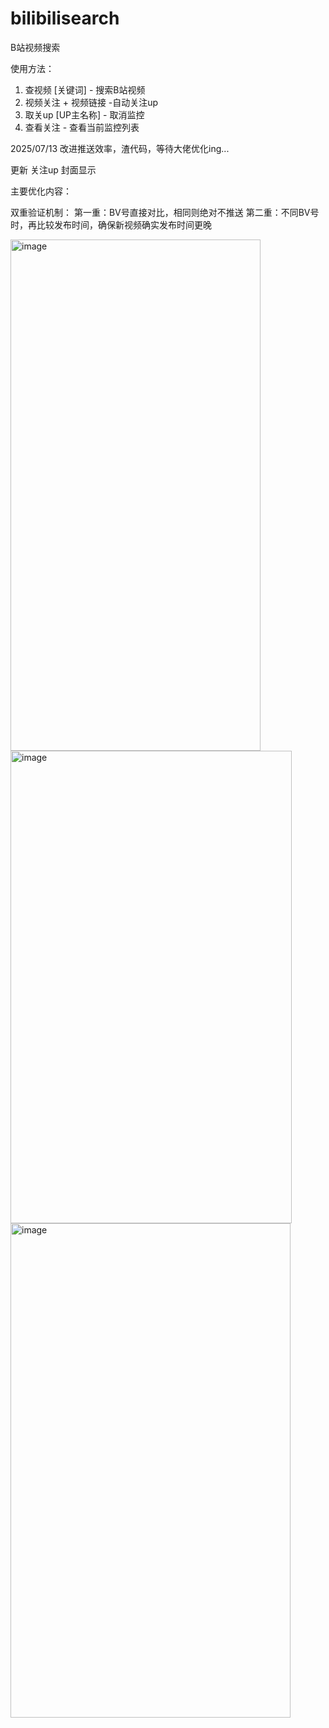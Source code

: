 # bilibilisearch
B站视频搜索

使用方法：
1. 查视频 [关键词] - 搜索B站视频
2. 视频关注 + 视频链接  -自动关注up 
3. 取关up [UP主名称] - 取消监控
4. 查看关注 - 查看当前监控列表


2025/07/13 改进推送效率，渣代码，等待大佬优化ing...

更新 关注up 封面显示

主要优化内容：

​​双重验证机制​​：
第一重：BV号直接对比，相同则绝对不推送
第二重：不同BV号时，再比较发布时间，确保新视频确实发布时间更晚

<img width="400" height="818" alt="image" src="https://github.com/user-attachments/assets/0c280011-b16a-41fb-ab0b-8eeb9cf401d5" />

<img width="450" height="756" alt="image" src="https://github.com/user-attachments/assets/017b8379-9530-45d0-8d32-d9fafbc0eae3" />

<img width="448" height="791" alt="image" src="https://github.com/user-attachments/assets/7f2e7203-4288-4fa0-bf82-2b40153343ce" />
